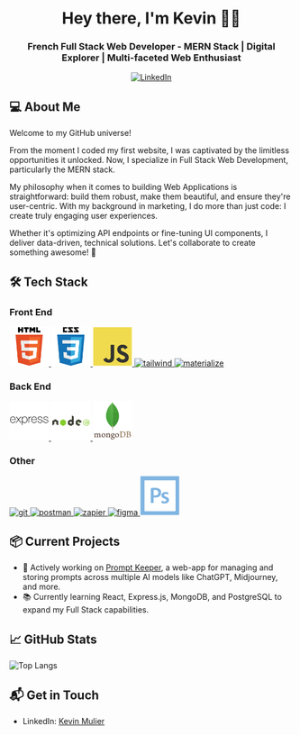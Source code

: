 <h1 align="center">Hey there, I'm Kevin 👋🏼</h1>
<h3 align="center">French Full Stack Web Developer - MERN Stack | Digital Explorer | Multi-faceted Web Enthusiast</h3>

<div align="center">
  <a href="https://linkedin.com/in/kevin-mulier">
    <img alt="LinkedIn" src="https://img.shields.io/badge/LinkedIn-blue?style=for-the-badge&logo=linkedin&labelColor=blue"/>
  </a>
</div>

## 💻 About Me

Welcome to my GitHub universe! 

From the moment I coded my first website, I was captivated by the limitless opportunities it unlocked. Now, I specialize in Full Stack Web Development, particularly the MERN stack. 

My philosophy when it comes to building Web Applications is straightforward: build them robust, make them beautiful, and ensure they're user-centric. With my background in marketing, I do more than just code: I create truly engaging user experiences. 

Whether it's optimizing API endpoints or fine-tuning UI components, I deliver data-driven, technical solutions. Let's collaborate to create something awesome! 🚀

## 🛠️ Tech Stack

### Front End
<p align="left">
  <a href="https://www.w3.org/html/" target="_blank" rel="noreferrer">
    <img src="https://raw.githubusercontent.com/devicons/devicon/master/icons/html5/html5-original-wordmark.svg" alt="html5" width="70" height="70"/>
  </a>
   
  <a href="https://www.w3schools.com/css/" target="_blank" rel="noreferrer">
    <img src="https://raw.githubusercontent.com/devicons/devicon/master/icons/css3/css3-original-wordmark.svg" alt="css3" width="70" height="70"/>
  </a>
   
  <a href="https://developer.mozilla.org/en-US/docs/Web/JavaScript" target="_blank" rel="noreferrer">
    <img src="https://raw.githubusercontent.com/devicons/devicon/master/icons/javascript/javascript-original.svg" alt="javascript" width="70" height="70"/>
  </a>
    
  <a href="https://tailwindcss.com/" target="_blank" rel="noreferrer">
    <img src="https://www.vectorlogo.zone/logos/tailwindcss/tailwindcss-icon.svg" alt="tailwind" width="70" height="70"/>
  </a>
    
  <a href="https://materializecss.com/" target="_blank" rel="noreferrer">
    <img src="https://raw.githubusercontent.com/prplx/svg-logos/5585531d45d294869c4eaab4d7cf2e9c167710a9/svg/materialize.svg" alt="materialize" width="70" height="70"/>
  </a>
</p>

### Back End
<p align="left">
  <a href="https://expressjs.com" target="_blank" rel="noreferrer">
    <img src="https://raw.githubusercontent.com/devicons/devicon/master/icons/express/express-original-wordmark.svg" alt="express" width="70" height="70"/>
  </a>
  <a href="https://nodejs.org" target="_blank" rel="noreferrer">
    <img src="https://raw.githubusercontent.com/devicons/devicon/master/icons/nodejs/nodejs-original-wordmark.svg" alt="nodejs" width="70" height="70"/>
  </a>
  <a href="https://www.mongodb.com/" target="_blank" rel="noreferrer">
    <img src="https://raw.githubusercontent.com/devicons/devicon/master/icons/mongodb/mongodb-original-wordmark.svg" alt="mongodb" width="70" height="70"/>
  </a>
</p>

### Other
<p align="left">
  <a href="https://git-scm.com/" target="_blank" rel="noreferrer">
    <img src="https://www.vectorlogo.zone/logos/git-scm/git-scm-icon.svg" alt="git" width="70" height="70"/>
  </a>
  <a href="https://postman.com" target="_blank" rel="noreferrer">
    <img src="https://www.vectorlogo.zone/logos/getpostman/getpostman-icon.svg" alt="postman" width="70" height="70"/>
  </a>
  <a href="https://zapier.com" target="_blank" rel="noreferrer">
    <img src="https://www.vectorlogo.zone/logos/zapier/zapier-icon.svg" alt="zapier" width="70" height="70"/>
  </a>
  <a href="https://www.figma.com/" target="_blank" rel="noreferrer">
    <img src="https://www.vectorlogo.zone/logos/figma/figma-icon.svg" alt="figma" width="70" height="70"/>
  </a>
  <a href="https://www.photoshop.com/en" target="_blank" rel="noreferrer">
    <img src="https://raw.githubusercontent.com/devicons/devicon/master/icons/photoshop/photoshop-line.svg" alt="photoshop" width="70" height="70"/>
  </a>
</p>

## 📦 Current Projects

- 📂 Actively working on [Prompt Keeper](https://github.com/kevinmulier/prompt_keeper), a web-app for managing and storing prompts across multiple AI models like ChatGPT, Midjourney, and more.
- 📚 Currently learning React, Express.js, MongoDB, and PostgreSQL to expand my Full Stack capabilities.

## 📈 GitHub Stats

![Top Langs](https://github-readme-stats.vercel.app/api/top-langs?username=kevinmulier&show_icons=true&locale=en&layout=compact)

## 📬 Get in Touch

- LinkedIn: [Kevin Mulier](https://www.linkedin.com/in/kevin-mulier/)
